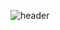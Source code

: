 ![header](https://capsule-render.vercel.app/api?type=Soft&color=000000&section=header&text=SeoDongJoo&fontColor=FFFFFF&desc=GameDeveloper&descAlignY=86)
